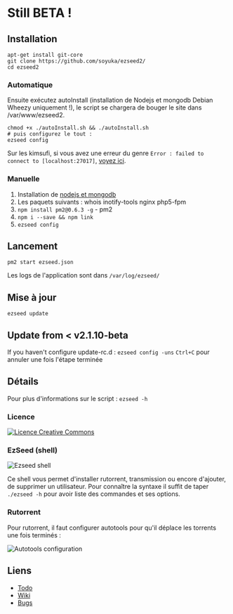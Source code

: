 # Still BETA !

## Installation

```
apt-get install git-core
git clone https://github.com/soyuka/ezseed2/
cd ezseed2
```

### Automatique

Ensuite exécutez autoInstall (installation de Nodejs et mongodb Debian Wheezy uniquement !), le script se chargera de bouger le site dans /var/www/ezseed2.

```
chmod +x ./autoInstall.sh && ./autoInstall.sh
# puis configurez le tout :
ezseed config
```
Sur les kimsufi, si vous avez une erreur du genre `Error : failed to connect to [localhost:27017]`, [voyez ici](https://github.com/soyuka/ezseed2/wiki/Erreur-MongoDB-chez-OVH-%28&Kimsufi%29).

### Manuelle

1) Installation de [nodejs et mongodb](https://github.com/soyuka/ezseed2/wiki/Installation-manuelle-des-d%C3%A9pendances-sous-Debian)
3) Les paquets suivants : whois inotify-tools nginx php5-fpm
4) `npm install pm2@0.6.3 -g` - pm2
5) `npm i --save && npm link`
6) `ezseed config`

## Lancement
```
pm2 start ezseed.json
```

Les logs de l'application sont dans `/var/log/ezseed/`

## Mise à jour
```
ezseed update
```

## Update from < v2.1.10-beta

If you haven't configure update-rc.d : 
`ezseed config -uns` 
`Ctrl+C` pour annuler une fois l'étape terminée


## Détails
Pour plus d'informations sur le script :
`ezseed -h`

### Licence

[![Licence Creative Commons](http://i.creativecommons.org/l/by-nc-sa/3.0/80x15.png)](http://creativecommons.org/licenses/by-nc-sa/3.0/deed.fr)

### EzSeed (shell)
![Ezseed shell](http://www.zupmage.eu/i/SoDnyJbizD.png)

Ce shell vous permet d'installer rutorrent, transmission ou encore d'ajouter, de supprimer un utilisateur. Pour connaître la syntaxe il suffit de taper `./ezseed -h` pour avoir liste des commandes et ses options.

### Rutorrent
Pour rutorrent, il faut configurer autotools pour qu'il déplace les torrents une fois terminés :

![Autotools configuration](http://www.zupmage.eu/i/hpRER83cvG.png)

## Liens

* [Todo](https://github.com/soyuka/ezseed2/wiki/TODO-LIST)
* [Wiki](https://github.com/soyuka/ezseed2/wiki)
* [Bugs](https://github.com/soyuka/ezseed2/issues)
